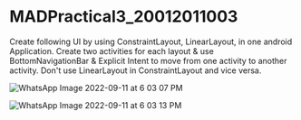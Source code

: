 # MADPractical3_20012011003

Create following UI by using ConstraintLayout, LinearLayout, in one android Application. Create two activities for each layout & use BottomNavigationBar & Explicit Intent to move from one activity to another activity. Don't use LinearLayout in ConstraintLayout and vice versa.

![WhatsApp Image 2022-09-11 at 6 03 07 PM](https://user-images.githubusercontent.com/110647839/189528107-02877349-0243-4764-87e7-0a1176c3ed7c.jpeg)


![WhatsApp Image 2022-09-11 at 6 03 13 PM](https://user-images.githubusercontent.com/110647839/189528110-f0672f4a-9fb1-4589-be19-446d697e4991.jpeg)
